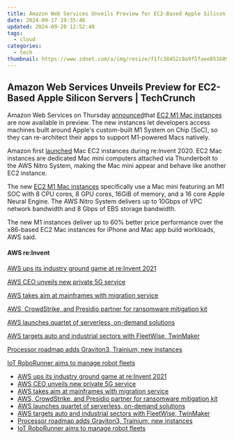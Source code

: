 ```yaml
---
title: Amazon Web Services Unveils Preview for EC2-Based Apple Silicon Servers | TechCrunch
date: 2024-09-17 19:35:46
updated: 2024-09-20 12:52:40
tags:
  - cloud
categories:
  - tech
thumbnail: https://www.zdnet.com/a/img/resize/f1fc38452c8a9f5faee8516894d5d99d83dab71c/2021/04/23/3a113ee5-101b-4202-8bfd-d5b7f04e4f71/apple-mac-mini-m1-best-desktops.jpg?width=278&height=156&fit=crop&auto=webp
---
```


## Amazon Web Services Unveils Preview for EC2-Based Apple Silicon Servers | TechCrunch

Amazon Web Services on Thursday [announced](https://buy.geni.us/Proxy.ashx?TSID=368250&GR%5FURL=https%3A%2F%2Faws.amazon.com%2Fblogs%2Faws%2Fuse-amazon-ec2-m1-mac-instances-to-build-test-macos-ios-ipados-tvos-and-watchos-apps%2F%3Ftag%3Dzd-buy-button-20%26ascsubtag%3D%5F%5FCOM%5FCLICK%5FID%5F%5F%7Ca447c80a-2c07-4570-9cb0-2dbd8cedaec4%7Cdtp&dtb=1)that [EC2 M1 Mac instances](https://buy.geni.us/Proxy.ashx?TSID=368250&GR%5FURL=https%3A%2F%2Faws.amazon.com%2Fec2%2Finstance-types%2Fmac%2F%3Ftag%3Dzd-buy-button-20%26ascsubtag%3D%5F%5FCOM%5FCLICK%5FID%5F%5F%7Ca447c80a-2c07-4570-9cb0-2dbd8cedaec4%7Cdtp&dtb=1) are now available in preview. The new instances let developers access machines built around Apple's custom-built M1 System on Chip (SoC), so they can re-architect their apps to support M1-powered Macs natively. 

Amazon first [launched](https://www.zdnet.com/article/aws-offers-mac-ec2-instances-here-what-it-means-for-apple/) Mac EC2 instances during re:Invent 2020\. EC2 Mac instances are dedicated Mac mini computers attached via Thunderbolt to the AWS Nitro System, making the Mac mini appear and behave like another EC2 instance. 

The new [EC2 M1 Mac instances](https://buy.geni.us/Proxy.ashx?TSID=368250&GR%5FURL=https%3A%2F%2Faws.amazon.com%2Fec2%2Finstance-types%2Fmac%2F%3Ftag%3Dzd-buy-button-20%26ascsubtag%3D%5F%5FCOM%5FCLICK%5FID%5F%5F%7Ca447c80a-2c07-4570-9cb0-2dbd8cedaec4%7Cdtp&dtb=1) specifically use a Mac mini featuring an M1 SOC with 8 CPU cores, 8 GPU cores, 16GiB of memory, and a 16 core Apple Neural Engine. The AWS Nitro System delivers up to 10Gbps of VPC network bandwidth and 8 Gbps of EBS storage bandwidth.

The new M1 instances deliver up to 60% better price performance over the x86-based EC2 Mac instances for iPhone and Mac app build workloads, AWS said. 

#### AWS re:Invent

[AWS ups its industry ground game at re:Invent 2021](https://www.zdnet.com/article/aws-ups-its-industry-ground-game-at-reinvent-2021/ "AWS ups its industry ground game at re:Invent 2021")

[AWS CEO unveils new private 5G service](https://www.zdnet.com/article/aws-ceo-announces-private-5g-at-reinvent-2021/ "AWS CEO unveils new private 5G service")

[AWS takes aim at mainframes with migration service](https://www.zdnet.com/article/aws-takes-aim-at-mainframes-with-migration-service/ "AWS takes aim at mainframes with migration service")

[AWS, CrowdStrike, and Presidio partner for ransomware mitigation kit](https://www.zdnet.com/article/amazon-web-services-crowdstrike-and-presidio-partner-for-ransomware-mitigation-kit/ "AWS, CrowdStrike, and Presidio partner for ransomware mitigation kit")

[AWS launches quartet of serverless, on-demand solutions](https://www.zdnet.com/article/aws-goes-all-in-on-serverless-on-demand-solutions-with-quartet-of-launches/ "AWS launches quartet of serverless, on-demand solutions")

[AWS targets auto and industrial sectors with FleetWise, TwinMaker](https://www.zdnet.com/article/aws-targets-auto-and-industrial-sectors-with-fleetwise-twinmaker/ "AWS targets auto and industrial sectors with FleetWise, TwinMaker")

[Processor roadmap adds Graviton3, Trainium, new instances](https://www.zdnet.com/article/aws-fleshes-out-processor-roadmap-with-graviton3-trainium-new-instances/ "Processor roadmap adds Graviton3, Trainium, new instances")

[IoT RoboRunner aims to manage robot fleets](https://www.zdnet.com/article/aws-launches-aws-iot-roborunner-aims-to-manage-robot-fleets/ "IoT RoboRunner aims to manage robot fleets")

* [AWS ups its industry ground game at re:Invent 2021](https://www.zdnet.com/article/aws-ups-its-industry-ground-game-at-reinvent-2021/ "AWS ups its industry ground game at re:Invent 2021")
* [AWS CEO unveils new private 5G service](https://www.zdnet.com/article/aws-ceo-announces-private-5g-at-reinvent-2021/ "AWS CEO unveils new private 5G service")
* [AWS takes aim at mainframes with migration service](https://www.zdnet.com/article/aws-takes-aim-at-mainframes-with-migration-service/ "AWS takes aim at mainframes with migration service")
* [AWS, CrowdStrike, and Presidio partner for ransomware mitigation kit](https://www.zdnet.com/article/amazon-web-services-crowdstrike-and-presidio-partner-for-ransomware-mitigation-kit/ "AWS, CrowdStrike, and Presidio partner for ransomware mitigation kit")
* [AWS launches quartet of serverless, on-demand solutions](https://www.zdnet.com/article/aws-goes-all-in-on-serverless-on-demand-solutions-with-quartet-of-launches/ "AWS launches quartet of serverless, on-demand solutions")
* [AWS targets auto and industrial sectors with FleetWise, TwinMaker](https://www.zdnet.com/article/aws-targets-auto-and-industrial-sectors-with-fleetwise-twinmaker/ "AWS targets auto and industrial sectors with FleetWise, TwinMaker")
* [Processor roadmap adds Graviton3, Trainium, new instances](https://www.zdnet.com/article/aws-fleshes-out-processor-roadmap-with-graviton3-trainium-new-instances/ "Processor roadmap adds Graviton3, Trainium, new instances")
* [IoT RoboRunner aims to manage robot fleets](https://www.zdnet.com/article/aws-launches-aws-iot-roborunner-aims-to-manage-robot-fleets/ "IoT RoboRunner aims to manage robot fleets")

<ins class="adsbygoogle"
     style="display:block"
     data-ad-format="autorelaxed"
     data-ad-client="ca-pub-7571918770474297"
     data-ad-slot="1223367746"></ins>



<ins class="adsbygoogle"
     style="display:block"
     data-ad-client="ca-pub-7571918770474297"
     data-ad-slot="8358498916"
     data-ad-format="auto"
     data-full-width-responsive="true"></ins>
